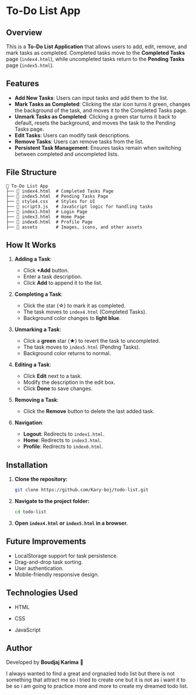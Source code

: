 # To-Do List App

## Overview
This is a **To-Do List Application** that allows users to add, edit, remove, and mark tasks as completed. Completed tasks move to the **Completed Tasks** page (`index4.html`), while uncompleted tasks return to the **Pending Tasks** page (`index5.html`).

## Features
- **Add New Tasks**: Users can input tasks and add them to the list.
- **Mark Tasks as Completed**: Clicking the star icon turns it green, changes the background of the task, and moves it to the Completed Tasks page.
- **Unmark Tasks as Completed**: Clicking a green star turns it back to default, resets the background, and moves the task to the Pending Tasks page.
- **Edit Tasks**: Users can modify task descriptions.
- **Remove Tasks**: Users can remove tasks from the list.
- **Persistent Task Management**: Ensures tasks remain when switching between completed and uncompleted lists.

## File Structure
```
📂 To-Do List App
├── 📄 index4.html  # Completed Tasks Page
├── 📄 index5.html  # Pending Tasks Page
├── 📄 style4.css   # Styles for UI
├── 📄 script3.js   # JavaScript logic for handling tasks
├── 📄 index1.html  # Login Page
├── 📄 index3.html  # Home Page
├── 📄 index6.html  # Profile Page
├── 📂 assets       # Images, icons, and other assets
```

## How It Works
1. **Adding a Task**:
   - Click **+Add** button.
   - Enter a task description.
   - Click **Add** to append it to the list.

2. **Completing a Task**:
   - Click the star (☆) to mark it as completed.
   - The task moves to `index4.html` (Completed Tasks).
   - Background color changes to **light blue**.

3. **Unmarking a Task**:
   - Click a **green** star (★) to revert the task to uncompleted.
   - The task moves to `index5.html` (Pending Tasks).
   - Background color returns to normal.

4. **Editing a Task**:
   - Click **Edit** next to a task.
   - Modify the description in the edit box.
   - Click **Done** to save changes.

5. **Removing a Task**:
   - Click the **Remove** button to delete the last added task.

6. **Navigation**:
   - **Logout**: Redirects to `index1.html`.
   - **Home**: Redirects to `index3.html`.
   - **Profile**: Redirects to `index6.html`.

## Installation
1. **Clone the repository:**
   ```sh
   git clone https://github.com/Kary-boj/todo-list.git
   ```
2. **Navigate to the project folder:**
   ```sh
   cd todo-list
   ```
3. **Open `index4.html` or `index5.html` in a browser.**

## Future Improvements
- LocalStorage support for task persistence.
- Drag-and-drop task sorting.
- User authentication.
- Mobile-friendly responsive design.

## Technologies Used
- HTML

- CSS

- JavaScript

## Author
Developed by **Boudjaj Karima** 🚀

I always wanted to find a great and orgnazied todo list but there is not something that attract me so i tried to create one but it is not as i want it to be so i am going to practice more and more to create my dreamed todo list.